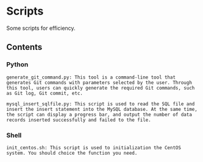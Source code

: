 # Scripts
Some scripts for efficiency.

## Contents

### Python
    generate_git_command.py: This tool is a command-line tool that generates Git commands with parameters selected by the user. Through this tool, users can quickly generate the required Git commands, such as Git log, Git commit, etc.

    mysql_insert_sqlfile.py: This script is used to read the SQL file and insert the insert statement into the MySQL database. At the same time, the script can display a progress bar, and output the number of data records inserted successfully and failed to the file.

### Shell
    init_centos.sh: This script is used to initialization the CentOS system. You should choice the function you need.
